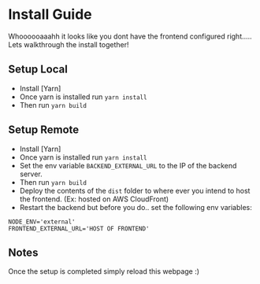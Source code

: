 # Install Guide

Whoooooaaahh it looks like you dont have the frontend configured right.....
Lets walkthrough the install together!


## Setup Local

- Install [Yarn]
- Once yarn is installed run `yarn install`
- Then run `yarn build`


## Setup Remote

- Install [Yarn]
- Once yarn is installed run `yarn install`
- Set the env variable `BACKEND_EXTERNAL_URL` to the IP of the backend server.
- Then run `yarn build`
- Deploy the contents of the `dist` folder to where ever you intend to host the frontend. (Ex: hosted on AWS CloudFront)
- Restart the backend but before you do.. set the following env variables:

```.env
NODE_ENV='external'
FRONTEND_EXTERNAL_URL='HOST OF FRONTEND'
```

## Notes

Once the setup is completed simply reload this webpage :)